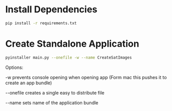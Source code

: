 # Install Dependencies

```bash
pip install -r requirements.txt
```

# Create Standalone Application

```bash
pyinstaller main.py --onefile -w --name CreateSatImages  
```
Options:

-w prevents console opening when opening app (Form mac this pushes it to create an app bundle)

--onefile creates a single easy to distribute file

--name sets name of the application bundle